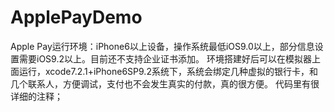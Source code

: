 # ApplePayDemo
Apple Pay运行环境：iPhone6以上设备，操作系统最低iOS9.0以上，部分信息设置需要iOS9.2以上。目前还不支持企业证书添加。
环境搭建好后可以在模拟器上面运行，xcode7.2.1+iPhone6SP9.2系统下，系统会绑定几种虚拟的银行卡，和几个联系人，方便调试，支付也不会发生真实的付款，真的很方便。
代码里有很详细的注释；
